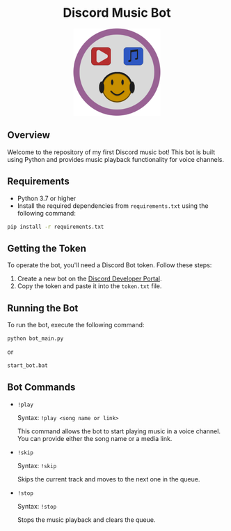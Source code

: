 <!-- # Discord Music Bot --> 

<h1 align="center">Discord Music Bot</h1>

<p align="center">
  <img src="bot_logo.png" alt="Discord Music Bot Logo" width="200" height="200"
</p>

## Overview

Welcome to the repository of my first Discord music bot! This bot is built using Python and provides music playback functionality for voice channels.

## Requirements

- Python 3.7 or higher
- Install the required dependencies from `requirements.txt` using the following command:

```bash
pip install -r requirements.txt
```

## Getting the Token

To operate the bot, you'll need a Discord Bot token. Follow these steps:

1. Create a new bot on the [Discord Developer Portal](https://discord.com/developers/applications).
2. Copy the token and paste it into the `token.txt` file.

## Running the Bot

To run the bot, execute the following command:

```bash
python bot_main.py
```
or
```bash
start_bot.bat
```

## Bot Commands

- `!play`

  Syntax: `!play <song name or link>`

  This command allows the bot to start playing music in a voice channel. You can provide either the song name or a media link.

- `!skip`

  Syntax: `!skip`

  Skips the current track and moves to the next one in the queue.

- `!stop`

  Syntax: `!stop`

  Stops the music playback and clears the queue.

<!-- Continue to add descriptions of other commands supported by your bot -->

